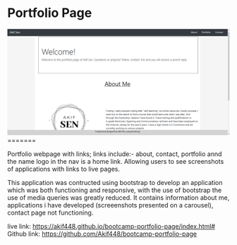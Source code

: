 # Portfolio Page 

<img src="screenshot.png" alt="Portfolio page">
=======

Portfolio webpage with links; links include:- about, contact, portfolio annd the name logo in the nav is a home link. Allowing users to see screenshots of applications with links to live pages.

This application was contructed using bootstrap to develop an application which was both functioning and responsive, with the use of bootstrap the use of media queries was greatly reduced. It contains information about me, applications i have developed (screeenshots presented on a carousel), contact page not functioning.



live link: https://akif448.github.io/bootcamp-portfolio-page/index.html#
Github link: https://github.com/Akif448/bootcamp-portfolio-page
